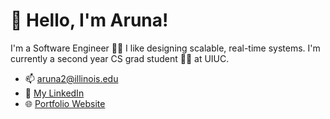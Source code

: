 # 👋 Hello, I'm Aruna!
I'm a Software Engineer 🧑‍💻 I like designing scalable, real-time systems. I'm currently a second year CS grad student 🧑‍🎓 at UIUC.

- 📫 aruna2@illinois.edu
- 🔗 [My LinkedIn](http://linkedin.com/in/arunapa/)
- 🌐 [Portfolio Website](http://arunapa.dev)

<!---
arunapa/arunapa is a ✨ special ✨ repository because its `README.md` (this file) appears on your GitHub profile.
You can click the Preview link to take a look at your changes.
--->
